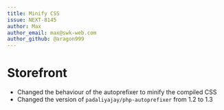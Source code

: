 ```yaml
---
title: Minify CSS
issue: NEXT-8145
author: Max
author_email: max@swk-web.com
author_github: @aragon999
---
```

# Storefront
*  Changed the behaviour of the autoprefixer to minify the compiled CSS
*  Changed the version of `padaliyajay/php-autoprefixer` from 1.2 to 1.3
